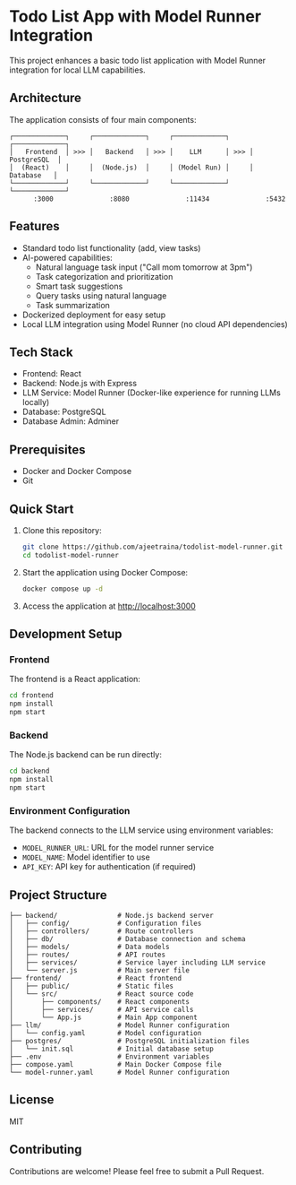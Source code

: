 # Todo List App with Model Runner Integration

This project enhances a basic todo list application with Model Runner integration for local LLM capabilities.

## Architecture

The application consists of four main components:

```
┌─────────────┐     ┌─────────────┐     ┌─────────────┐     ┌─────────────┐
│   Frontend  │ >>> │   Backend   │ >>> │    LLM      │ >>> │ PostgreSQL  │
│  (React)    │     │  (Node.js)  │     │ (Model Run) │     │  Database   │
└─────────────┘     └─────────────┘     └─────────────┘     └─────────────┘
      :3000              :8080              :11434              :5432
```

## Features

- Standard todo list functionality (add, view tasks)
- AI-powered capabilities:
  - Natural language task input ("Call mom tomorrow at 3pm")
  - Task categorization and prioritization
  - Smart task suggestions
  - Query tasks using natural language
  - Task summarization
- Dockerized deployment for easy setup
- Local LLM integration using Model Runner (no cloud API dependencies)

## Tech Stack

- Frontend: React
- Backend: Node.js with Express
- LLM Service: Model Runner (Docker-like experience for running LLMs locally)
- Database: PostgreSQL
- Database Admin: Adminer

## Prerequisites

- Docker and Docker Compose
- Git

## Quick Start

1. Clone this repository:
   ```bash
   git clone https://github.com/ajeetraina/todolist-model-runner.git
   cd todolist-model-runner
   ```

2. Start the application using Docker Compose:
   ```bash
   docker compose up -d
   ```

3. Access the application at [http://localhost:3000](http://localhost:3000)

## Development Setup

### Frontend

The frontend is a React application:

```bash
cd frontend
npm install
npm start
```

### Backend

The Node.js backend can be run directly:

```bash
cd backend
npm install
npm start
```

### Environment Configuration

The backend connects to the LLM service using environment variables:

- `MODEL_RUNNER_URL`: URL for the model runner service
- `MODEL_NAME`: Model identifier to use
- `API_KEY`: API key for authentication (if required)

## Project Structure

```
├── backend/               # Node.js backend server
│   ├── config/            # Configuration files
│   ├── controllers/       # Route controllers
│   ├── db/                # Database connection and schema
│   ├── models/            # Data models
│   ├── routes/            # API routes
│   ├── services/          # Service layer including LLM service
│   └── server.js          # Main server file
├── frontend/              # React frontend
│   ├── public/            # Static files
│   └── src/               # React source code
│       ├── components/    # React components
│       ├── services/      # API service calls
│       └── App.js         # Main App component
├── llm/                   # Model Runner configuration
│   └── config.yaml        # Model configuration
├── postgres/              # PostgreSQL initialization files
│   └── init.sql           # Initial database setup
├── .env                   # Environment variables
├── compose.yaml           # Main Docker Compose file
└── model-runner.yaml      # Model Runner configuration
```

## License

MIT

## Contributing

Contributions are welcome! Please feel free to submit a Pull Request.